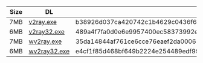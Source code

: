 |    Size   |     DL  | sha512sum |
|  ---  |  ---  |  ---  |
| 7MB | [v2ray.exe](https://cdn.jsdelivr.net/gh/googleians/v2ray-core@main/v2ray.exe) | b38926d037ca420742c1b4629c0436f63f27bd9ff22dbcfe50534020e5fdf1fe7309b350dac5f834aebdf5831a9e84f6db77fa56a95bdd32becc39d6b5d0db55 |
| 6MB | [v2ray32.exe](https://cdn.jsdelivr.net/gh/googleians/v2ray-core@main/v2ray32.exe) | 489a4f7fa0d0e6e9957400ec58373992ee63f1ecc9473036e7e742e0f8f1d7aaee364faf8e6bf81406aba24fbcca5c9b247f591094ed01655c084710539596b2 |
| 7MB | [wv2ray.exe](https://cdn.jsdelivr.net/gh/googleians/v2ray-core@main/wv2ray.exe) | 35da14844af761ce6cce76eaef2da000617c0d23156d76f2a54fcbc91bedefe956ebebfb9e98083f2de4b3f3ff5d93abbcfa9aa42945e357738bcd5b4e72231d |
| 6MB | [wv2ray32.exe](https://cdn.jsdelivr.net/gh/googleians/v2ray-core@main/wv2ray32.exe) | e4cf1f85d468bf649b2224e254489edf99cbbf0239d0c9662f2a1248fcf2a0643fd88babb4334512a13ed955d9e1e8536bd3f49f8c3d78dc14ce977aea6d7e2d |
